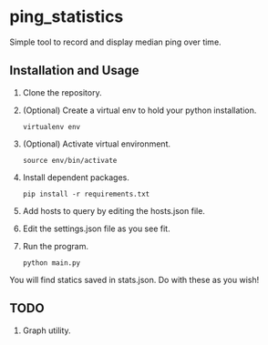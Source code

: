 # ping_statistics
Simple tool to record and display median ping over time.

Installation and Usage
------------------

1. Clone the repository.
1. (Optional) Create a virtual env to hold your python installation.

   ```
   virtualenv env
   ```

1. (Optional) Activate virtual environment.

   ```
   source env/bin/activate
   ```

1. Install dependent packages.

   ```
   pip install -r requirements.txt
   ```

1. Add hosts to query by editing the hosts.json file.
1. Edit the settings.json file as you see fit.
1. Run the program.

   ```
   python main.py
   ```

You will find statics saved in stats.json. Do with these as you wish!


TODO
----

1. Graph utility.
